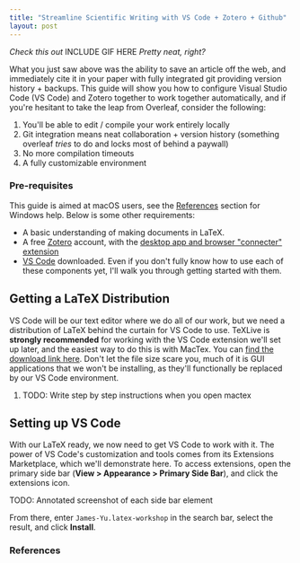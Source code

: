 ```yaml
---
title: "Streamline Scientific Writing with VS Code + Zotero + Github"
layout: post
---
```


*Check this out*
INCLUDE GIF HERE
*Pretty neat, right?*

What you just saw above was the ability to save an article off the web, and immediately cite it in your paper with fully integrated git providing version history + backups. This guide will show you how to configure Visual Studio Code (VS Code) and Zotero together to work together automatically, and if you're hesitant to take the leap from Overleaf, consider the following:
1. You'll be able to edit / compile your work entirely locally
2. Git integration means neat collaboration + version history (something overleaf *tries* to do and locks most of behind a paywall)
3. No more compilation timeouts
4. A fully customizable environment

### Pre-requisites
This guide is aimed at macOS users, see the [References](#references) section for Windows help. Below is some other requirements:
* A basic understanding of making documents in LaTeX.
* A free [Zotero](https://www.zotero.org/) account, with the [desktop app and browser "connecter" extension](https://www.zotero.org/download/)
* [VS Code](https://code.visualstudio.com/Download) downloaded.
Even if you don't fully know how to use each of these components yet, I'll walk you through getting started with them.

## Getting a LaTeX Distribution
VS Code will be our text editor where we do all of our work, but we need a distribution of LaTeX behind the curtain for VS Code to use. TeXLive is **strongly recommended** for working with the VS Code extension we'll set up later, and the easiest way to do this is with MacTex. You can [find the download link here](https://www.tug.org/mactex/mactex-download.html). Don't let the file size scare you, much of it is GUI applications that we won't be installing, as they'll functionally be replaced by our VS Code environment.

1. TODO: Write step by step instructions when you open mactex

## Setting up VS Code
With our LaTeX ready, we now need to get VS Code to work with it. The power of VS Code's customization and tools comes from its Extensions Marketplace, which we'll demonstrate here. To access extensions, open the primary side bar (**View > Appearance > Primary Side Bar**), and click the extensions icon. 

TODO: Annotated screenshot of each side bar element

From there, enter `James-Yu.latex-workshop` in the search bar, select the result, and click **Install**.



### References

